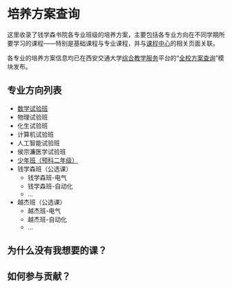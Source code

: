 # 培养方案查询
这里收录了钱学森书院各专业班级的培养方案，主要包括各专业方向在不同学期所要学习的课程——特别是基础课程与专业课程，并与[课程中心](https://qyxf.github.io/course)的相关页面关联。

各专业的培养方案信息均已在西安交通大学[综合教学服务](http://ehall.xjtu.edu.cn/)平台的“[全校方案查询](http://ehall.xjtu.edu.cn/jwapp/sys/qxfacx/*default/index.do)”模块发布。

## 专业方向列表
- [数学试验班](/program/shushi)
- 物理试验班
- 化生试验班
- 计算机试验班
- 人工智能试验班
- 侯宗濂医学试验班
- [少年班（预科二年级）](/program/shaonianban-2017)
- 钱学森班（公选课）
    + 钱学森班-电气
    + 钱学森班-自动化
    + ...
- 越杰班（公选课）
    + 越杰班-电气
    + 越杰班-自动化
    + ...

## 为什么没有我想要的课？

## 如何参与贡献？